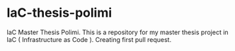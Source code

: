 # IaC-thesis-polimi
IaC Master Thesis Polimi.
This is a repository for my master thesis project in IaC ( Infrastructure as Code ).
Creating first pull request.
